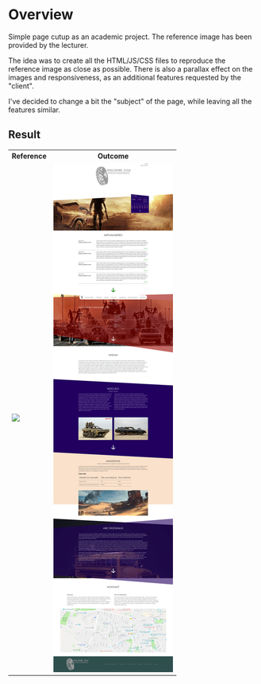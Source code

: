 # Overview
Simple page cutup as an academic project.
The reference image has been provided by the lecturer.

The idea was to create all the HTML/JS/CSS files to reproduce the reference image as close as possible. There is also a parallax effect on the images and responsiveness, as an additional features requested by the "client".

I've decided to change a bit the "subject" of the page, while leaving all the features similar.

## Result

<table>
<tr>
    <th style="text-align: center;">Reference</th>
    <th style="text-align: center;">Outcome</th>
</tr>
<tr>
    <td><img src="reference.jpg"></td>
    <td><img src="outcome.jpg"></td>
</tr>
</table>

 
